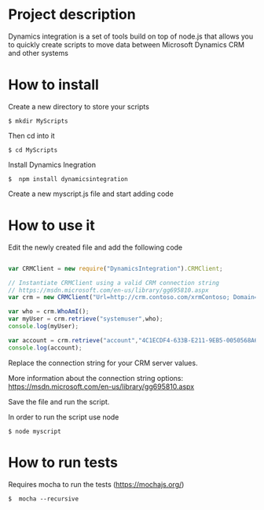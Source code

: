 # Project description

Dynamics integration is a set of tools build on top of node.js that allows you to quickly create scripts to move data between Microsoft Dynamics CRM and other systems

# How to install

Create a new directory to store your scripts

```
$ mkdir MyScripts
```

Then cd into it
```
$ cd MyScripts
```

Install Dynamics Inegration
```
$  npm install dynamicsintegration
```
Create a new myscript.js file and start adding code

# How to use it

Edit the newly created file and add the following code

``` javascript

var CRMClient = new require("DynamicsIntegration").CRMClient;

// Instantiate CRMClient using a valid CRM connection string
// https://msdn.microsoft.com/en-us/library/gg695810.aspx
var crm = new CRMClient("Url=http://crm.contoso.com/xrmContoso; Domain=CONTOSO; Username=jsmith; Password=passcode");

var who = crm.WhoAmI();
var myUser = crm.retrieve("systemuser",who);
console.log(myUser);

var account = crm.retrieve("account","4C1ECDF4-633B-E211-9EB5-0050568A69E2");
console.log(account);
```

Replace the connection string for your CRM server values.

More information about the connection string options: https://msdn.microsoft.com/en-us/library/gg695810.aspx

Save the file and run the script.

In order to run the script use node
```
$ node myscript
```
# How to run tests
Requires mocha to run the tests (https://mochajs.org/)

```
$  mocha --recursive
```
